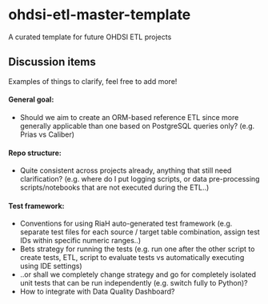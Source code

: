 # ohdsi-etl-master-template
A curated template for future OHDSI ETL projects

## Discussion items

Examples of things to clarify, feel free to add more!

#### General goal:
- Should we aim to create an ORM-based reference ETL since more generally applicable than one based on PostgreSQL queries only? (e.g. Prias vs Caliber)

#### Repo structure:
- Quite consistent across projects already, anything that still need clarification? (e.g. where do I put logging scripts, or data pre-processing scripts/notebooks that are not executed during the ETL..)

#### Test framework:
- Conventions for using RiaH auto-generated test framework (e.g. separate test files for each source / target table combination, assign test IDs within specific numeric ranges..)
- Bets strategy for running the tests (e.g. run one after the other script to create tests, ETL, script to evaluate tests vs automatically executing using IDE settings)
- ..or shall we completely change strategy and go for completely isolated unit tests that can be run independently (e.g. switch fully to Python)?
- How to integrate with Data Quality Dashboard?
